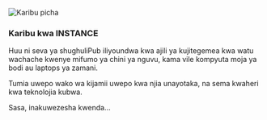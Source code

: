 ![Karibu picha](/helpimages/welcome.jpg)
### Karibu kwa INSTANCE
Huu ni seva ya shughuliPub iliyoundwa kwa ajili ya kujitegemea kwa watu wachache kwenye mifumo ya chini ya nguvu, kama vile kompyuta moja ya bodi au laptops ya zamani.

Tumia uwepo wako wa kijamii uwepo kwa njia unayotaka, na sema kwaheri kwa teknolojia kubwa.

Sasa, inakuwezesha kwenda...
